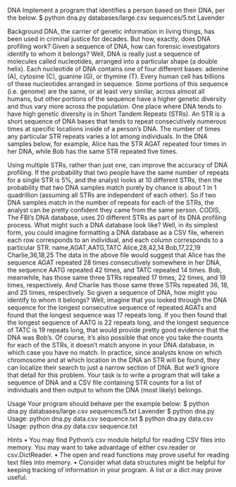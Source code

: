 DNA
Implement a program that identifies a person based on their DNA, per the below.
$ python dna.py databases/large.csv sequences/5.txt
Lavender

Background
DNA, the carrier of genetic information in living things, has been used in criminal justice for decades. But how, exactly, does DNA profiling work? Given a sequence of DNA, how can forensic investigators identify to whom it belongs?
Well, DNA is really just a sequence of molecules called nucleotides, arranged into a particular shape (a double helix). Each nucleotide of DNA contains one of four different bases: adenine (A), cytosine (C), guanine (G), or thymine (T). Every human cell has billions of these nucleotides arranged in sequence. Some portions of this sequence (i.e. genome) are the same, or at least very similar, across almost all humans, but other portions of the sequence have a higher genetic diversity and thus vary more across the population.
One place where DNA tends to have high genetic diversity is in Short Tandem Repeats (STRs). An STR is a short sequence of DNA bases that tends to repeat consecutively numerous times at specific locations inside of a person’s DNA. The number of times any particular STR repeats varies a lot among individuals. In the DNA samples below, for example, Alice has the STR AGAT repeated four times in her DNA, while Bob has the same STR repeated five times.

Using multiple STRs, rather than just one, can improve the accuracy of DNA profiling. If the probability that two people have the same number of repeats for a single STR is 5%, and the analyst looks at 10 different STRs, then the probability that two DNA samples match purely by chance is about 1 in 1 quadrillion (assuming all STRs are independent of each other). So if two DNA samples match in the number of repeats for each of the STRs, the analyst can be pretty confident they came from the same person. CODIS, The FBI’s DNA database, uses 20 different STRs as part of its DNA profiling process.
What might such a DNA database look like? Well, in its simplest form, you could imagine formatting a DNA database as a CSV file, wherein each row corresponds to an individual, and each column corresponds to a particular STR.
name,AGAT,AATG,TATC
Alice,28,42,14
Bob,17,22,19
Charlie,36,18,25
The data in the above file would suggest that Alice has the sequence AGAT repeated 28 times consecutively somewhere in her DNA, the sequence AATG repeated 42 times, and TATC repeated 14 times. Bob, meanwhile, has those same three STRs repeated 17 times, 22 times, and 19 times, respectively. And Charlie has those same three STRs repeated 36, 18, and 25 times, respectively.
So given a sequence of DNA, how might you identify to whom it belongs? Well, imagine that you looked through the DNA sequence for the longest consecutive sequence of repeated AGATs and found that the longest sequence was 17 repeats long. If you then found that the longest sequence of AATG is 22 repeats long, and the longest sequence of TATC is 19 repeats long, that would provide pretty good evidence that the DNA was Bob’s. Of course, it’s also possible that once you take the counts for each of the STRs, it doesn’t match anyone in your DNA database, in which case you have no match.
In practice, since analysts know on which chromosome and at which location in the DNA an STR will be found, they can localize their search to just a narrow section of DNA. But we’ll ignore that detail for this problem.
Your task is to write a program that will take a sequence of DNA and a CSV file containing STR counts for a list of individuals and then output to whom the DNA (most likely) belongs.

Usage
Your program should behave per the example below:
$ python dna.py databases/large.csv sequences/5.txt
Lavender
$ python dna.py
Usage: python dna.py data.csv sequence.txt
$ python dna.py data.csv
Usage: python dna.py data.csv sequence.txt

Hints
•	You may find Python’s csv module helpful for reading CSV files into memory. You may want to take advantage of either csv.reader or csv.DictReader.
•	The open and read functions may prove useful for reading text files into memory.
•	Consider what data structures might be helpful for keeping tracking of information in your program. A list or a dict may prove useful.


